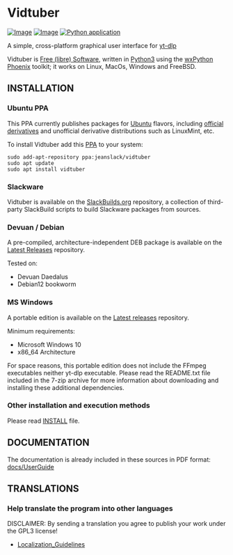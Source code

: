 # **Vidtuber**
[![Image](https://img.shields.io/static/v1?label=python&logo=python&message=3.9%20|%203.10%20|%203.11%20|%203.12%20|%203.13&color=blue)](https://www.python.org/downloads/)
[![Image](https://img.shields.io/badge/license-GPLv3-orange)](https://github.com/jeanslack/Vidtuber/blob/master/LICENSE)
[![Python application](https://github.com/jeanslack/Vidtuber/actions/workflows/python-package.yml/badge.svg)](https://github.com/jeanslack/Vidtuber/actions/workflows/python-package.yml)

A simple, cross-platform graphical user interface for [yt-dlp](https://github.com/yt-dlp/yt-dlp)

Vidtuber is [Free (libre) Software](https://en.wikipedia.org/wiki/Free_software),
written in [Python3](https://www.python.org/) using the
[wxPython Phoenix](https://www.wxpython.org/) toolkit; it works on Linux, MacOs, Windows and FreeBSD.

## INSTALLATION

### Ubuntu PPA

This PPA currently publishes packages for [Ubuntu](https://ubuntu.com/) flavors, including [official derivatives](https://ubuntu.com/desktop/flavors) and
unofficial derivative distributions such as LinuxMint, etc.

To install Vidtuber add this [PPA](https://launchpad.net/~jeanslack/+archive/ubuntu/vidtuber) to your system:

```
sudo add-apt-repository ppa:jeanslack/vidtuber
sudo apt update
sudo apt install vidtuber
```

### Slackware

Vidtuber is available on the [SlackBuilds.org](https://slackbuilds.org/) repository, a collection of third-party SlackBuild scripts to build Slackware packages from sources.

### Devuan / Debian

A pre-compiled, architecture-independent DEB package is available on the [Latest Releases](https://github.com/jeanslack/Vidtuber/releases/latest) repository.

Tested on:

- Devuan Daedalus
- Debian12 bookworm

### MS Windows

A portable edition is available on the [Latest releases](https://github.com/jeanslack/Vidtuber/releases/latest) repository.

Minimum requirements:

- Microsoft Windows 10
- x86_64 Architecture

For space reasons, this portable edition does not include the FFmpeg executables neither yt-dlp executable. 
Please read the README.txt file included in the 7-zip archive for more information about
downloading and installing these additional dependencies.

### Other installation and execution methods

Please read [INSTALL](https://github.com/jeanslack/Vidtuber/blob/main/INSTALL) file.

## DOCUMENTATION

The documentation is already included in these sources in PDF format: [docs/UserGuide](https://github.com/jeanslack/Vidtuber/tree/main/docs/UserGuide)

## TRANSLATIONS

### Help translate the program into other languages
DISCLAIMER: By sending a translation you agree to publish your work under the GPL3 license!
- [Localization_Guidelines](https://github.com/jeanslack/Vidtuber/blob/main/docs/Localization_Guidelines.md)

